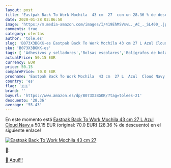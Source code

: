 ```yaml
---
layout: post
title: 'Eastpak Back To Work Mochila  43 cm  27  con un 28.36 % de descuento'
date: 2020-01-28 02:06:50
image: 'https://m.media-amazon.com/images/I/419EhMSVsvL._AC_._SL400_.jpg'
comments: true
category: ofertas
author: 'tole.es'
slug: 'B073X3BGKK-es Eastpak Back To Work Mochila 43 cm 27 L Azul Cloud Navy'
sku: 'B073X3BGKK-es'
tags: [ 'Adhesivos y selladores','Bolsas escolares','Bolígrafos de bola','Bolígrafos y recambios','Bolígrafos, lápices y útiles de escritura','Bricolaje y herramientas','Compuestos de modelado para escultura','Costura y manualidades','Equipaje','Escultura','Ferretería','Hogar y cocina','Mochilas, estuches y sets escolares','Oficina y papelería','Pegamentos instantáneos', ]
actualPrice: 50.15 EUR
currency: EUR
price: 50.15
comparePrice: 70.0 EUR
prodname: 'Eastpak Back To Work Mochila  43 cm  27 L  Azul  Cloud Navy '
country: 'es'
flag: '🇪🇸'
brand: ''
buyurl: 'https://www.amazon.es/dp/B073X3BGKK/?tag=tolees-21'
descuento: '28.36'
average: '55.43'
---
```


En este momento está [Eastpak Back To Work Mochila  43 cm  27 L  Azul  Cloud Navy ](https://www.amazon.es/dp/B073X3BGKK/?tag=tolees-21) a 50.15 EUR (original: 70.0 EUR) (28.36 %  de descuento) en el siguiente enlace!

[![Eastpak Back To Work Mochila  43 cm  27 ](https://m.media-amazon.com/images/I/419EhMSVsvL._AC_._SL400_.jpg)](https://www.amazon.es/dp/B073X3BGKK/?tag=tolees-21)

🔎:


[🛒 Aquí!!!](https://www.amazon.es/dp/B073X3BGKK/?tag=tolees-21)
